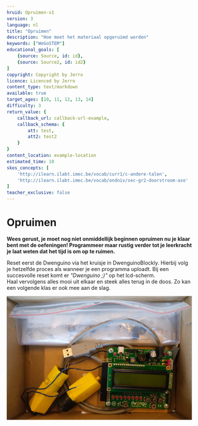 ```yaml
---
hruid: Opruimen-v1
version: 3
language: nl
title: "Opruimen"
description: "Hoe moet het materiaal opgeruimd worden"
keywords: ["WeGoSTEM"]
educational_goals: [
    {source: Source, id: id}, 
    {source: Source2, id: id2}
]
copyright: Copyright by Jerro
licence: Licenced by Jerro
content_type: text/markdown
available: true
target_ages: [10, 11, 12, 13, 14]
difficulty: 3
return_value: {
    callback_url: callback-url-example,
    callback_schema: {
        att: test,
        att2: test2
    }
}
content_location: example-location
estimated_time: 10
skos_concepts: [
    'http://ilearn.ilabt.imec.be/vocab/curr1/c-andere-talen', 
    'http://ilearn.ilabt.imec.be/vocab/ondniv/sec-gr2-doorstroom-aso'
]
teacher_exclusive: false
---
```


# Opruimen

**Wees gerust, je moet nog niet onmiddellijk beginnen opruimen nu je klaar bent met de oefeningen! Programmeer maar rustig verder tot je leerkracht je laat weten dat het tijd is om op te ruimen.**

Reset eerst de Dwenguino via het kruisje in DwenguinoBlockly. Hierbij volg je hetzelfde proces als wanneer je een programma uploadt. Bij een succesvolle reset komt er *"Dwenguino ;)"* op het lcd-scherm.  
Haal vervolgens alles mooi uit elkaar en steek alles terug in de doos. Zo kan een volgende klas er ook mee aan de slag. 

![Opgeruimde doos](embed/wegostem-doos.jpg "opgeruimde doos")